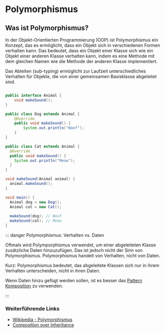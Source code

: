 # Polymorphismus

## Was ist Polymorphismus?

In der Objekt-Orientierten Programmierung (OOP) ist Polymorphismus ein Konzept, das es ermöglicht, dass ein Objekt sich in verschiedenen Formen verhalten kann.
Das bedeutet, dass ein Objekt einer Klasse sich wie ein Objekt einer anderen Klasse verhalten kann, indem es eine Methode mit dem gleichen Namen wie die Methode der anderen Klasse implementiert.

Das Ableiten (sub-typing) ermöglicht zur Laufzeit unterschiedliches Verhalten für Objekte, die von einer gemeinsamen Basisklasse abgeleitet sind.

```java

public interface Animal {
    void makeSound();
}

public class Dog extends Animal {
    @Override
    public void makeSound() {
        System.out.println("Woof");
    }
}

public class Cat extends Animal {
  @Override
  public void makeSound() {
    System.out.println("Meow");
  }
}

void makeSound(Animal animal) {
  animal.makeSound();
}

void main() {
  Animal dog = new Dog();
  Animal cat = new Cat();
  
  makeSound(dog); // Woof
  makeSound(cat); // Meow
}

```

<!-- !glossary-->
::: danger Polymorphismus: Verhalten vs. Daten

Oftmals wird Polymporphismus verwendet, um einer abgeleiteten Klasse zusätzliche Daten hinzuzufügen.
Das ist jedoch nicht der Sinn von Polymorphismus.
Polymorphismus handelt von Verhalten, nicht von Daten.

Kurz: Polymorphismus bedeutet, das abgeleitete Klassen sich nur in ihrem Verhalten unterscheiden, nicht in ihren Daten.

Wenn Daten hinzu gefügt werden sollen, ist es besser das [Pattern Komposition](../4.designpatterns/structural#composite) zu verwenden.

:::

### Weiterführende Links

- [Wikipedia - Polymorphismus](https://de.wikipedia.org/wiki/Polymorphie_(Programmierung))
- [Composition over Inheritance](https://en.wikipedia.org/wiki/Composition_over_inheritance)
